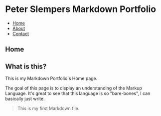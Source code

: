 # Peter Slempers Markdown Portfolio

- [Home](index.markdown)
- [About](about.markdown)
- [Contact](contact.markdown)

## Home

## What is this?

This is my Markdown Portfolio's Home page.

The goal of this page is to display an understanding of the Markup Language.
It's great to see that this language is so "bare-bones", I can basically just write.

> This is my first Markdown file.